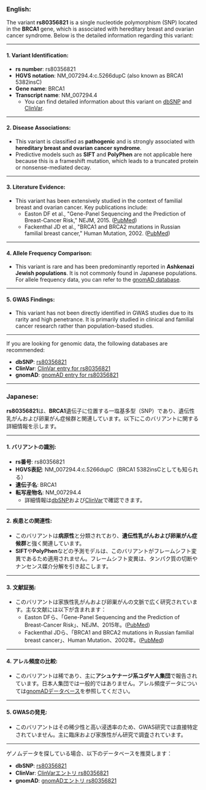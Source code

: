 ### English:
The variant **rs80356821** is a single nucleotide polymorphism (SNP) located in the **BRCA1** gene, which is associated with hereditary breast and ovarian cancer syndrome. Below is the detailed information regarding this variant:

---

#### 1. **Variant Identification**:
- **rs number**: rs80356821
- **HGVS notation**: NM_007294.4:c.5266dupC (also known as BRCA1 5382insC)
- **Gene name**: BRCA1
- **Transcript name**: NM_007294.4  
  - You can find detailed information about this variant on [dbSNP](https://www.ncbi.nlm.nih.gov/snp/rs80356821) and [ClinVar](https://www.ncbi.nlm.nih.gov/clinvar/variation/17661/).

---

#### 2. **Disease Associations**:
- This variant is classified as **pathogenic** and is strongly associated with **hereditary breast and ovarian cancer syndrome**.
- Predictive models such as **SIFT** and **PolyPhen** are not applicable here because this is a frameshift mutation, which leads to a truncated protein or nonsense-mediated decay.

---

#### 3. **Literature Evidence**:
- This variant has been extensively studied in the context of familial breast and ovarian cancer. Key publications include:
  - Easton DF et al., "Gene-Panel Sequencing and the Prediction of Breast-Cancer Risk," NEJM, 2015. ([PubMed](https://pubmed.ncbi.nlm.nih.gov/25940374/))
  - Fackenthal JD et al., "BRCA1 and BRCA2 mutations in Russian familial breast cancer," Human Mutation, 2002. ([PubMed](https://pubmed.ncbi.nlm.nih.gov/11857753/))

---

#### 4. **Allele Frequency Comparison**:
- This variant is rare and has been predominantly reported in **Ashkenazi Jewish populations**. It is not commonly found in Japanese populations. For allele frequency data, you can refer to the [gnomAD database](https://gnomad.broadinstitute.org/variant/13-32316461-C-CAG?dataset=gnomad_r2_1).

---

#### 5. **GWAS Findings**:
- This variant has not been directly identified in GWAS studies due to its rarity and high penetrance. It is primarily studied in clinical and familial cancer research rather than population-based studies.

---

If you are looking for genomic data, the following databases are recommended:
- **dbSNP**: [rs80356821](https://www.ncbi.nlm.nih.gov/snp/rs80356821)
- **ClinVar**: [ClinVar entry for rs80356821](https://www.ncbi.nlm.nih.gov/clinvar/variation/17661/)
- **gnomAD**: [gnomAD entry for rs80356821](https://gnomad.broadinstitute.org/variant/13-32316461-C-CAG?dataset=gnomad_r2_1)

---

### Japanese:
**rs80356821**は、**BRCA1**遺伝子に位置する一塩基多型（SNP）であり、遺伝性乳がんおよび卵巣がん症候群と関連しています。以下にこのバリアントに関する詳細情報を示します。

---

#### 1. **バリアントの識別**:
- **rs番号**: rs80356821
- **HGVS表記**: NM_007294.4:c.5266dupC（BRCA1 5382insCとしても知られる）
- **遺伝子名**: BRCA1
- **転写産物名**: NM_007294.4  
  - 詳細情報は[dbSNP](https://www.ncbi.nlm.nih.gov/snp/rs80356821)および[ClinVar](https://www.ncbi.nlm.nih.gov/clinvar/variation/17661/)で確認できます。

---

#### 2. **疾患との関連性**:
- このバリアントは**病原性**と分類されており、**遺伝性乳がんおよび卵巣がん症候群**と強く関連しています。
- **SIFT**や**PolyPhen**などの予測モデルは、このバリアントがフレームシフト変異であるため適用されません。フレームシフト変異は、タンパク質の切断やナンセンス媒介分解を引き起こします。

---

#### 3. **文献証拠**:
- このバリアントは家族性乳がんおよび卵巣がんの文脈で広く研究されています。主な文献には以下が含まれます：
  - Easton DFら、「Gene-Panel Sequencing and the Prediction of Breast-Cancer Risk」、NEJM、2015年。([PubMed](https://pubmed.ncbi.nlm.nih.gov/25940374/))
  - Fackenthal JDら、「BRCA1 and BRCA2 mutations in Russian familial breast cancer」、Human Mutation、2002年。([PubMed](https://pubmed.ncbi.nlm.nih.gov/11857753/))

---

#### 4. **アレル頻度の比較**:
- このバリアントは稀であり、主に**アシュケナージ系ユダヤ人集団**で報告されています。日本人集団では一般的ではありません。アレル頻度データについては[gnomADデータベース](https://gnomad.broadinstitute.org/variant/13-32316461-C-CAG?dataset=gnomad_r2_1)を参照してください。

---

#### 5. **GWASの発見**:
- このバリアントはその稀少性と高い浸透率のため、GWAS研究では直接特定されていません。主に臨床および家族性がん研究で調査されています。

---

ゲノムデータを探している場合、以下のデータベースを推奨します：
- **dbSNP**: [rs80356821](https://www.ncbi.nlm.nih.gov/snp/rs80356821)
- **ClinVar**: [ClinVarエントリ rs80356821](https://www.ncbi.nlm.nih.gov/clinvar/variation/17661/)
- **gnomAD**: [gnomADエントリ rs80356821](https://gnomad.broadinstitute.org/variant/13-32316461-C-CAG?dataset=gnomad_r2_1)